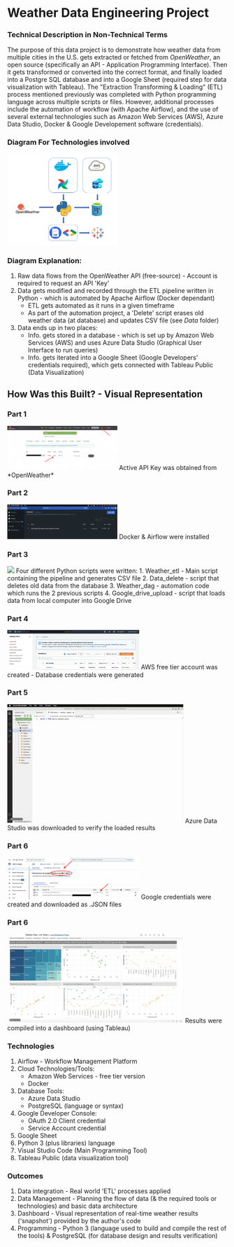 # Weather Data Engineering Project

### Technical Description in Non-Technical Terms
The purpose of this data project is to demonstrate how weather data from multiple cities in the U.S. gets extracted or fetched from *OpenWeather*, an open source (specifically an API - Application Programming Interface). Then it gets transformed or converted into the correct format, and finally loaded into a Postgre SQL database and into a Google Sheet (required step for data visualization with Tableau). The "Extraction Transforming & Loading" (ETL) process mentioned previously was completed with Python programming language across multiple scripts or files. However, additional processes include the automation of workflow (with Apache Airflow), and the use of several external technologies such as Amazon Web Services (AWS), Azure Data Studio, Docker & Google Developement software (credentials). 

### Diagram For Technologies involved
<img src="Assets/Diagram.png" width="50%">

### Diagram Explanation: 
1. Raw data flows from the OpenWeather API (free-source) - Account is required to request an API 'Key'
2. Data gets modified and recorded through the ETL pipeline written in Python - which is automated by Apache Airflow (Docker dependant)
   - ETL gets automated as it runs in a given timeframe
   - As part of the automation project, a 'Delete' script erases old weather data (at database) and updates CSV file (see *Data* folder)
3. Data ends up in two places:
   - Info. gets stored in a database - which is set up by Amazon Web Services (AWS) and uses Azure Data Studio (Graphical User Interface to run queries)
   - Info. gets iterated into a Google Sheet (Google Developers' credentials required), which gets connected with Tableau Public (Data Visualization)
  
## How Was this Built? - Visual Representation
### Part 1
<img src="Assets/OpenWeather.png" width="50%">
Active API Key was obtained from *OpenWeather*

### Part 2
<img src="Assets/Docker.png" width="50%">
Docker & Airflow were installed

### Part 3
<img src="Assets/Python_code.gif" width="80%">
Four different Python scripts were written:
1. Weather_etl - Main script containing the pipeline and generates CSV file
2. Data_delete - script that deletes old data from the database 
3. Weather_dag - automation code which runs the 2 previous scripts
4. Google_drive_upload - script that loads data from local computer into Google Drive

### Part 4
<img src="Assets/AWS.png" width="60%">
AWS free tier account was created - Database credentials were generated

### Part 5
<img src="Assets/SQL_DB.gif" width="80%">
Azure Data Studio was downloaded to verify the loaded results

### Part 6
<img src="Assets/Google_technologies.png" width="60%">
Google credentials were created and downloaded as .JSON files

### Part 6
<img src="Assets/Tableau_results.gif" width="80%">
Results were compiled into a dashboard (using Tableau)

### Technologies
1. Airflow - Workflow Management Platform
2. Cloud Technologies/Tools:
   - Amazon Web Services - free tier version
   - Docker
3. Database Tools:
   - Azure Data Studio
   - PostgreSQL (language or syntax)
4. Google Developer Console:
   - OAuth 2.0 Client credential
   - Service Account credential
5. Google Sheet
6. Python 3 (plus libraries) language
7. Visual Studio Code (Main Programming Tool)
8. Tableau Public (data visualization tool)

### Outcomes
1. Data integration - Real world 'ETL' processes applied
2. Data Management - Planning the flow of data (& the required tools or technologies) and basic data architecture
3. Dashboard - Visual representation of real-time weather results ('snapshot') provided by the author's code
4. Programming - Python 3 (language used to build and compile the rest of the tools) & PostgreSQL (for database design and results verification)
